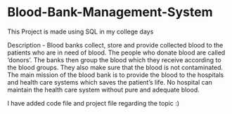 # Blood-Bank-Management-System
This Project is made using SQL in my college days 

Description - Blood banks collect, store and provide collected blood to the patients who are in need of blood. The people who donate blood are called ‘donors’. The banks then group the blood which they receive according to the blood groups. They also make sure that the blood is not contaminated. The main mission of the blood bank is to provide the blood to the hospitals and health care systems which saves the patient’s life. No hospital can maintain the health care system without pure and adequate blood.

I have added code file and project file regarding the topic :)
